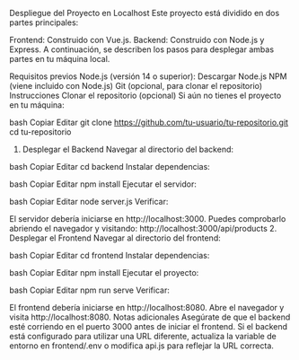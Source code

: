 Despliegue del Proyecto en Localhost
Este proyecto está dividido en dos partes principales:

Frontend: Construido con Vue.js.
Backend: Construido con Node.js y Express.
A continuación, se describen los pasos para desplegar ambas partes en tu máquina local.

Requisitos previos
Node.js (versión 14 o superior): Descargar Node.js
NPM (viene incluido con Node.js)
Git (opcional, para clonar el repositorio)
Instrucciones
Clonar el repositorio (opcional)
Si aún no tienes el proyecto en tu máquina:

bash
Copiar
Editar
git clone https://github.com/tu-usuario/tu-repositorio.git
cd tu-repositorio
1. Desplegar el Backend
Navegar al directorio del backend:

bash
Copiar
Editar
cd backend
Instalar dependencias:

bash
Copiar
Editar
npm install
Ejecutar el servidor:

bash
Copiar
Editar
node server.js
Verificar:

El servidor debería iniciarse en http://localhost:3000.
Puedes comprobarlo abriendo el navegador y visitando:
http://localhost:3000/api/products
2. Desplegar el Frontend
Navegar al directorio del frontend:

bash
Copiar
Editar
cd frontend
Instalar dependencias:

bash
Copiar
Editar
npm install
Ejecutar el proyecto:

bash
Copiar
Editar
npm run serve
Verificar:

El frontend debería iniciarse en http://localhost:8080.
Abre el navegador y visita http://localhost:8080.
Notas adicionales
Asegúrate de que el backend esté corriendo en el puerto 3000 antes de iniciar el frontend.
Si el backend está configurado para utilizar una URL diferente, actualiza la variable de entorno en frontend/.env o modifica api.js para reflejar la URL correcta.
